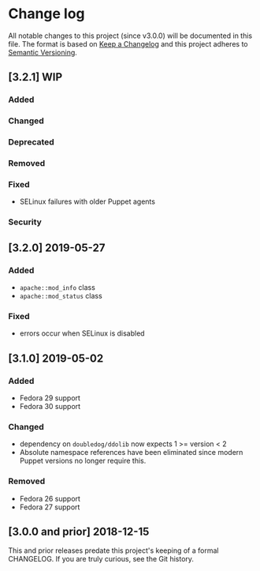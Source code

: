 <!--
# This file is part of the doubledog-apache Puppet module.
# Copyright 2018-2019 John Florian
# SPDX-License-Identifier: GPL-3.0-or-later

Template

## [VERSION] DATE/WIP
### Added
### Changed
### Deprecated
### Removed
### Fixed
### Security

-->

# Change log

All notable changes to this project (since v3.0.0) will be documented in this file.  The format is based on [Keep a Changelog](http://keepachangelog.com/en/1.0.0/) and this project adheres to [Semantic Versioning](http://semver.org).

## [3.2.1] WIP
### Added
### Changed
### Deprecated
### Removed
### Fixed
- SELinux failures with older Puppet agents
### Security

## [3.2.0] 2019-05-27
### Added
- `apache::mod_info` class
- `apache::mod_status` class
### Fixed
- errors occur when SELinux is disabled

## [3.1.0] 2019-05-02
### Added
- Fedora 29 support
- Fedora 30 support
### Changed
- dependency on `doubledog/ddolib` now expects 1 >= version < 2
- Absolute namespace references have been eliminated since modern Puppet versions no longer require this.
### Removed
- Fedora 26 support
- Fedora 27 support

## [3.0.0 and prior] 2018-12-15

This and prior releases predate this project's keeping of a formal CHANGELOG.  If you are truly curious, see the Git history.
